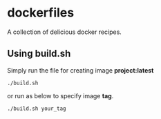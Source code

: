 dockerfiles
===========

A collection of delicious docker recipes.

## Using build.sh
Simply run the file for creating image **project:latest** 

    ./build.sh

or run as below to specify image **tag**.

    ./build.sh your_tag
